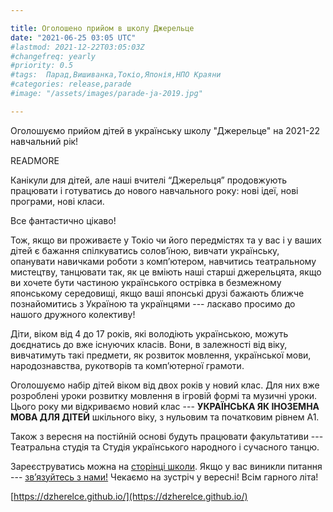 ```yaml
---

title: Оголошено прийом в школу Джерельце
date: "2021-06-25 03:05 UTC"
#lastmod: 2021-12-22T03:05:03Z
#changefreq: yearly
#priority: 0.5
#tags:  Парад,Вишиванка,Токіо,Японія,НПО Краяни
#categories: release,parade
#image: "/assets/images/parade-ja-2019.jpg"

---
```


Оголошуємо прийом дітей в українську школу "Джерельце" на 2021-22 навчальний рік!

READMORE

Канікули для дітей, але наші вчителі “Джерельця” продовжують працювати і готуватись до нового  навчального року: нові ідеї, нові програми, нові класи. 

Все фантастично цікаво!

Тож, якщо ви проживаєте у Токіо чи його передмістях та у вас і у ваших дітей є бажання спілкуватись солов’їною, вивчати українську, опанувати навичками роботи з комп’ютером, навчитись театральному мистецтву, танцювати так, як це вміють наші старші джерельцята, якщо ви хочете бути частиною українського острівка в безмежному японському середовищі, якщо ваші японські друзі бажають ближче познайомитись з Україною та українцями --- ласкаво просимо до нашого дружного колективу!

Діти, віком від 4 до 17 років, які володіють українською, можуть доєднатись до вже існуючих класів. Вони, в залежності від віку,  вивчатимуть такі предмети, як розвиток мовлення, української мови, народознавства, рукотворів та комп’ютерної грамоти.

Оголошуємо набір дітей віком від двох років у новий клас.  Для них вже розроблені уроки розвитку мовлення в ігровій формі та музичні уроки.  Цього року ми відкриваємо новий клас --- **УКРАЇНСЬКА ЯК ІНОЗЕМНА МОВА ДЛЯ ДІТЕЙ** шкільного віку, з нульовим та початковим рівнем А1.  

Також з вересня на постійній основі будуть працювати  факультативи  --- Театральна студія та Студія українського народного і сучасного танцю.

Зареєструватись можна на [сторінці школи](https://dzherelce.github.io/#register). Якщо у вас виникли питання --- [зв’язуйтесь з нами!](https://dzherelce.github.io/#contact) Чекаємо на зустріч у вересні! Всім гарного літа!

[https://dzherelce.github.io/](https://dzherelce.github.io/)
